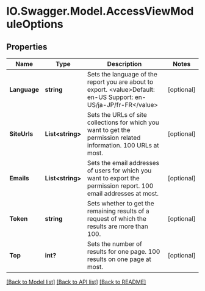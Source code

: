 # IO.Swagger.Model.AccessViewModuleOptions
## Properties

Name | Type | Description | Notes
------------ | ------------- | ------------- | -------------
**Language** | **string** | Sets the language of the report you are about to export.  &lt;value&gt;Default: en-US Support: en-US/ja-JP/fr-FR&lt;/value&gt; | [optional] 
**SiteUrls** | **List&lt;string&gt;** | Sets the URLs of site collections for which you want to get the permission related information. 100 URLs at most. | [optional] 
**Emails** | **List&lt;string&gt;** | Sets the email addresses of users for which you want to export the permission report. 100 email addresses at most. | [optional] 
**Token** | **string** | Sets whether to get the remaining results of a request of which the results are more than 100. | [optional] 
**Top** | **int?** | Sets the number of results for one page. 100 results on one page at most. | [optional] 

[[Back to Model list]](../README.md#documentation-for-models) [[Back to API list]](../README.md#documentation-for-api-endpoints) [[Back to README]](../README.md)

